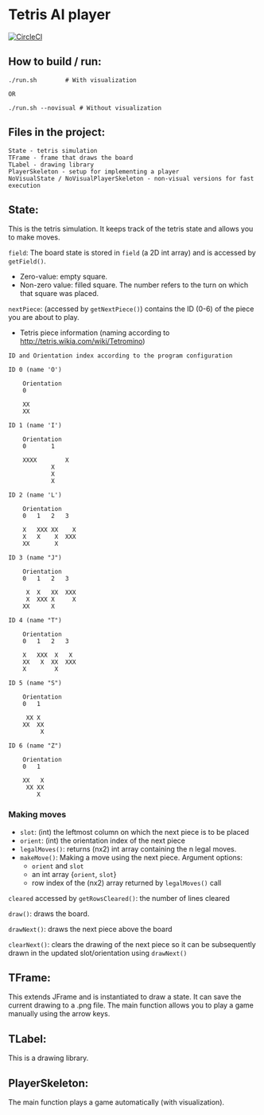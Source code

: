 # Tetris AI player

[![CircleCI](https://circleci.com/gh/chlee0925/TetrisAIAgent.svg?style=svg)](https://circleci.com/gh/chlee0925/TetrisAIAgent)

## How to build / run:
```
./run.sh		# With visualization

OR

./run.sh --novisual	# Without visualization
```

## Files in the project:
	State - tetris simulation
	TFrame - frame that draws the board
	TLabel - drawing library
	PlayerSkeleton - setup for implementing a player
	NoVisualState / NoVisualPlayerSkeleton - non-visual versions for fast execution
	
	
## State:
This is the tetris simulation.  It keeps track of the tetris state and allows you to 
make moves.  

`field`: The board state is stored in `field` (a 2D int array) and is accessed by `getField()`.
* Zero-value: empty square.
* Non-zero value: filled square. The number refers to the turn on which that square was placed.  

`nextPiece`: (accessed by `getNextPiece()`) contains the ID (0-6) of the piece you are about to play.
* Tetris piece information (naming according to http://tetris.wikia.com/wiki/Tetromino)
```
ID and Orientation index according to the program configuration

ID 0 (name 'O')

	Orientation
	0

	XX	
	XX

ID 1 (name 'I')

	Orientation
	0		1

	XXXX		X
			X
			X
			X

ID 2 (name 'L')

	Orientation
	0	1	2	3

	X	XXX	XX	  X
	X	X	 X	XXX
	XX		 X

ID 3 (name "J")

	Orientation
	0	1	2	3

	 X	X	XX	XXX
	 X	XXX	X	  X
	XX		X

ID 4 (name "T")

	Orientation
	0	1	2	3

	X	XXX	 X	 X
	XX	 X	XX	XXX
	X		 X

ID 5 (name "S")

	Orientation
	0	1

	 XX	X
	XX	XX
		 X

ID 6 (name "Z")

	Orientation
	0	1

	XX	 X
	 XX	XX
		X
```

### Making moves
* `slot`: (int) the leftmost column on which the next piece is to be placed
* `orient`: (int) the orientation index of the next piece
* `legalMoves()`: returns (nx2) int array containing the n legal moves.
* `makeMove()`: Making a move using the next piece. Argument options:
	* `orient` and `slot`
	* an int array {`orient`, `slot`}
	* row index of the (nx2) array returned by `legalMoves()` call

`cleared` accessed by `getRowsCleared()`: the number of lines cleared

`draw()`: draws the board.

`drawNext()`: draws the next piece above the board

`clearNext()`: clears the drawing of the next piece so it can be subsequently drawn in the updated slot/orientation using `drawNext()`

## TFrame:
This extends JFrame and is instantiated to draw a state.
It can save the current drawing to a .png file.
The main function allows you to play a game manually using the arrow keys.

## TLabel:
This is a drawing library.

## PlayerSkeleton:
The main function plays a game automatically (with visualization).
